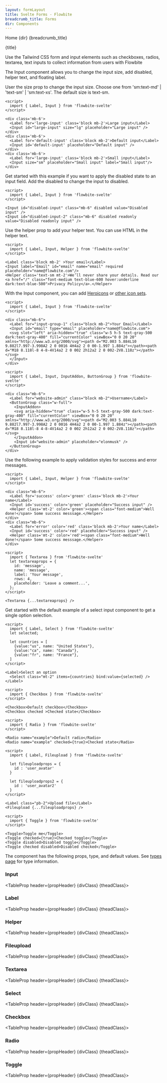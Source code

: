 ```yaml
---
layout: formLayout
title: Svelte Forms - Flowbite
breadcrumb_title: Forms
dir: Components
---
```


<script>
  import { Htwo, ExampleDiv, GitHubSource, CompoDescription, TableProp, TableDefaultRow} from '../utils'
  import { Breadcrumb, BreadcrumbItem, Heading, A } from '$lib'
  import { props as items } from '../props/Input.json'
  import { props as items2 } from '../props/Label.json'
  import { props as items3 } from '../props/Helper.json'
  import { props as items5 } from '../props/Fileupload.json'
  import { props as items6 } from '../props/Textarea.json'
  import { props as items7 } from '../props/Select.json'
  import { props as items8 } from '../props/Checkbox.json'
  import { props as items9 } from '../props/Radio.json'
  import { props as items10 } from '../props/Toggle.json'

  let propHeader = ['Name', 'Type', 'Default']
  let divClass='w-full relative overflow-x-auto shadow-md sm:rounded-lg py-4'
  let theadClass ='text-xs text-gray-700 uppercase bg-gray-50 dark:bg-gray-700 dark:text-white'
</script>

<Breadcrumb class="pt-16 py-8">
  <BreadcrumbItem href="/" home >Home</BreadcrumbItem>
  <BreadcrumbItem>{dir}</BreadcrumbItem>
  <BreadcrumbItem>{breadcrumb_title}</BreadcrumbItem>
</Breadcrumb>

<Heading class="mb-2" tag="h1" customSize="text-3xl">{title}</Heading>

<CompoDescription>Use the Tailwind CSS form and input elements such as checkboxes, radios, textarea, text inputs to collect information from users with Flowbite</CompoDescription>

The Input component allows you to change the input size, add disabled, helper text, and floating label.

<Htwo label="Input Sizes" />

User the size prop to change the input size. Choose one from 'sm:text-md' | 'text-sm' | 'sm:text-xs'. The default size is text-sm.

```svelte example
<script>
  import { Label, Input } from 'flowbite-svelte'
</script>

<div class='mb-6'>
  <Label for='large-input' class='block mb-2'>Large input</Label>
  <Input id="large-input" size="lg" placeholder="Large input" />
</div>
<div class='mb-6'>
  <Label for='default-input' class='block mb-2'>Default input</Label>
  <Input id='default-input' placeholder="Default input" />
</div>
<div class='mb-6'>
  <Label for='large-input' class='block mb-2'>Small input</Label>
  <Input size="sm" placeholder="Small input" label="Small input"/>
</div>
```

<Htwo label="Disabled" />

Get started with this example if you want to apply the disabled state to an input field. Add the disabled to change the input to disabled.

```svelte example
<script>
  import { Label, Input } from 'flowbite-svelte'
</script>

<Input id="disabled-input" class="mb-6" disabled value="Disabled input" />
<Input id="disabled-input-2" class="mb-6" disabled readonly value="Disabled readonly input" />
```

<Htwo label="Helper text" />

Use the helper prop to add your helper text. You can use HTML in the helper text.

```svelte example
<script>
  import { Label, Input, Helper } from 'flowbite-svelte'
</script>

<Label class='block mb-2' >Your email</Label>
<Input label="Email" id="email" name="email" required placeholder="name@flowbite.com"/>
<Helper class='text-sm mt-2'>We’ll never share your details. Read our <a href="/" class="font-medium text-blue-600 hover:underline dark:text-blue-500">Privacy Policy</a>.</Helper>
```

<Htwo label="Input element with icon" />

With the Input component, you can add <a href="https://flowbite-svelte.vercel.app/icons/heroicons" class="text-blue-700 dark:text-blue-500 hover:underline">Heroicons</a> or <a href="https://svelte-svg-icons.vercel.app/" class="text-blue-700 dark:text-blue-500 hover:underline">other icon sets</a>.

```svelte example
<script>
  import { Label, Input } from 'flowbite-svelte'
</script>

<div class="mb-6">
  <Label for="input-group-1" class="block mb-2">Your Email</Label>
  <Input id="email" type="email" placeholder="name@flowbite.com">
  <svg slot="left" aria-hidden="true" class="w-5 h-5 text-gray-500 dark:text-gray-400" fill="currentColor" viewBox="0 0 20 20" xmlns="http://www.w3.org/2000/svg"><path d="M2.003 5.884L10 9.882l7.997-3.998A2 2 0 0016 4H4a2 2 0 00-1.997 1.884z"></path><path d="M18 8.118l-8 4-8-4V14a2 2 0 002 2h12a2 2 0 002-2V8.118z"></path></svg>
  </Input>
</div>
```

<Htwo label="Input element with addon" />

```svelte example
<script>
  import { Label, Input, InputAddon, ButtonGroup } from 'flowbite-svelte'
</script>

<div class="mb-6">
  <Label for="website-admin" class="block mb-2">Username</Label>
  <ButtonGroup class="w-full">
    <InputAddon>
    <svg aria-hidden="true" class="w-5 h-5 text-gray-500 dark:text-gray-400" fill="currentColor" viewBox="0 0 20 20" xmlns="http://www.w3.org/2000/svg"><path d="M2.003 5.884L10 9.882l7.997-3.998A2 2 0 0016 4H4a2 2 0 00-1.997 1.884z"></path><path d="M18 8.118l-8 4-8-4V14a2 2 0 002 2h12a2 2 0 002-2V8.118z"></path></svg>
    </InputAddon>
    <Input id="website-admin" placeholder="elonmusk" />
  </ButtonGroup>
</div>
```

<Htwo label="Form validation" />

Use the following example to apply validation styles for success and error messages.

```svelte example
<script>
  import { Label, Input, Helper } from 'flowbite-svelte'
</script>

<div class="mb-6">
  <Label for='success' color='green' class='block mb-2'>Your name</Label>
  <Input id='success' color='green' placeholder="Success input" />
  <Helper class='mt-2' color='green'><span class="font-medium">Well done!</span> Some success messsage.</Helper>
</div>
<div class="mb-6">
  <Label for='error' color='red' class='block mb-2'>Your name</Label>
  <Input id='success' color='red' placeholder="Success input" />
  <Helper class='mt-2' color='red'><span class="font-medium">Well done!</span> Some success messsage.</Helper>
</div>
```

<Htwo label="Textarea" />

```svelte example
<script>
  import { Textarea } from 'flowbite-svelte'
  let textareaprops = {
    id: 'message',
    name: 'message',
    label: 'Your message',
    rows: 4,
    placeholder: 'Leave a comment...',
  };
</script>

<Textarea {...textareaprops} />
```

<Htwo label="Select input" />

Get started with the default example of a select input component to get a single option selection.

```svelte example
<script>
  import { Label, Select } from 'flowbite-svelte'
  let selected;

  let countries = [
    {value:"us", name: "United States"},
    {value:"ca", name: "Canada"},
    {value:"fr", name: "France"},
  ]
</script>

<Label>Select an option
  <Select class="mt-2" items={countries} bind:value={selected} />
</Label>
```

<Htwo label="Checkbox" />

```svelte example class="flex flex-col gap-4"
<script>
  import { Checkbox } from 'flowbite-svelte'
</script>

<Checkbox>Default checkbox</Checkbox>
<Checkbox checked >Checked state</Checkbox>
```

<Htwo label="Radio buttons" />

```svelte example class="flex flex-col gap-4"
<script>
  import { Radio } from 'flowbite-svelte'
</script>

<Radio name="example">Default radio</Radio>
<Radio name="example" checked={true}>Checked state</Radio>
```

<Htwo label="File upload" />

```svelte example
<script>
  import { Label, Fileupload } from 'flowbite-svelte'

  let fileuploadprops = {
    id : 'user_avatar'
  }

  let fileuploadprops2 = {
    id : 'user_avatar2'
  }
</script>

<Label class="pb-2">Upload file</Label>
<Fileupload {...fileuploadprops} />
```

<Htwo label="Toggle Switch" />

```svelte example class="flex flex-col gap-2"
<script>
  import { Toggle } from 'flowbite-svelte'
</script>

<Toggle>Toggle me</Toggle>
<Toggle checked={true}>Checked toggle</Toggle>
<Toggle disabled>Disabled toggle</Toggle>
<Toggle checked disabled>Disabled checked</Toggle>
```

<Htwo label="Props" />

The component has the following props, type, and default values. See <A href="/pages/types">types 
 page</A> for type information.

<h3 class='text-xl w-full dark:text-white py-4'>Input</h3>

<TableProp header={propHeader} {divClass} {theadClass}>
  <TableDefaultRow items={items} rowState='hover' />
</TableProp>

<h3 class='text-xl w-full dark:text-white py-4'>Label</h3>

<TableProp header={propHeader} {divClass} {theadClass}>
  <TableDefaultRow items={items2} rowState='hover' />
</TableProp>

<h3 class='text-xl w-full dark:text-white py-4'>Helper</h3>

<TableProp header={propHeader} {divClass} {theadClass}>
  <TableDefaultRow items={items3} rowState='hover' />
</TableProp>

<h3 class='text-xl w-full dark:text-white py-4'>Fileupload</h3>

<TableProp header={propHeader} {divClass} {theadClass}>
  <TableDefaultRow items={items5} rowState='hover' />
</TableProp>

<h3 class='text-xl w-full dark:text-white py-4'>Textarea</h3>

<TableProp header={propHeader} {divClass} {theadClass}>
  <TableDefaultRow items={items6} rowState='hover' />
</TableProp>

<h3 class='text-xl w-full dark:text-white py-4'>Select</h3>

<TableProp header={propHeader} {divClass} {theadClass}>
  <TableDefaultRow items={items7} rowState='hover' />
</TableProp>

<h3 class='text-xl w-full dark:text-white py-4'>Checkbox</h3>

<TableProp header={propHeader} {divClass} {theadClass}>
  <TableDefaultRow items={items8} rowState='hover' />
</TableProp>

<h3 class='text-xl w-full dark:text-white py-4'>Radio</h3>

<TableProp header={propHeader} {divClass} {theadClass}>
  <TableDefaultRow items={items9} rowState='hover' />
</TableProp>

<h3 class='text-xl w-full dark:text-white py-4'>Toggle</h3>

<TableProp header={propHeader} {divClass} {theadClass}>
  <TableDefaultRow items={items10} rowState='hover' />
</TableProp>

